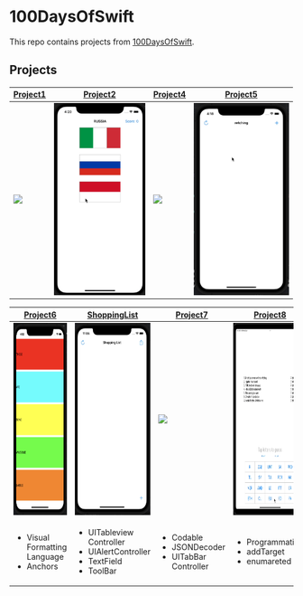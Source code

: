 # 100DaysOfSwift
This repo contains projects from [100DaysOfSwift](https://www.hackingwithswift.com/100).

## Projects
| [Project1](https://github.com/deryacayiroglu/100DaysOfSwift/tree/main/Project1) | [Project2](https://github.com/deryacayiroglu/100DaysOfSwift/tree/main/Project2) | [Project4](https://github.com/deryacayiroglu/100DaysOfSwift/tree/main/Project4) |[Project5](https://github.com/deryacayiroglu/100DaysOfSwift/tree/main/Project5) |
| ------------- | ------------- | ------------- | ------------- |
| <img height= "340"  src="https://github.com/deryacayiroglu/100DaysOfSwift/blob/main/Screen/Project1.gif" /> | <img height= "340"  src="https://github.com/deryacayiroglu/100DaysOfSwift/blob/main/Screen/Project2.gif" /> | <img height= "340"  src="https://github.com/deryacayiroglu/100DaysOfSwift/blob/main/Screen/Project4.gif" /> | <img height= "340"  src="https://github.com/deryacayiroglu/100DaysOfSwift/blob/main/Screen/Project5.gif" /> |

| [Project6](https://github.com/deryacayiroglu/100DaysOfSwift/tree/main/Project6) | [ShoppingList](https://github.com/deryacayiroglu/100DaysOfSwift/tree/main/ShoppingList) |[Project7](https://github.com/deryacayiroglu/100DaysOfSwift/tree/main/Project7) | [Project8](https://github.com/deryacayiroglu/100DaysOfSwift/tree/main/Project8) |
| ------------- | ------------- | ------------- | ------------- |
| <img height= "340"  src="https://github.com/deryacayiroglu/100DaysOfSwift/blob/main/Screen/Project6.png" /> | <img height= "340"  src="https://github.com/deryacayiroglu/100DaysOfSwift/blob/main/Screen/ShoppingList.gif" /> | <img height= "340"  src="https://github.com/deryacayiroglu/100DaysOfSwift/blob/main/Screen/Project7.gif" /> |  <img height= "340"  src="https://github.com/deryacayiroglu/100DaysOfSwift/blob/main/Screen/Project8.gif" /> |
| <ul><li>Visual Formatting <br> Language </li><li>Anchors</li></ul> | <ul><li>UITableview<br>Controller</li><li>UIAlertController</li><li>TextField</li><li>ToolBar</li></ul> | <ul><li>Codable</li><li>JSONDecoder</li><li>UITabBar<br>Controller</li></ul> | <ul><li>ProgrammaticUI</li><li>addTarget</li><li>enumareted</li></ul> |
